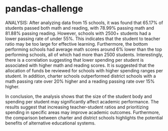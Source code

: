 # pandas-challenge


ANALYSIS:
After analyzing data from 15 schools, it was found that 65.17% of students passed both math and reading, with 78.99% passing math and 81.88% passing reading. However, schools with 2500+ students had a lower passing rate of under 55%. This indicates that the student to teacher ratio may be too large for effective learning. Furthermore, the bottom performing schools had average math scores around 6% lower than the top performing schools, all of which had more than 2500 students. Interestingly, there is a correlation suggesting that lower spending per student is associated with higher math and reading scores. It is suggested that the allocation of funds be reviewed for schools with higher spending ranges per student. In addition, charter schools outperformed district schools with a math passing rate over 20% higher and a reading passing rate over 15% higher.

In conclusion, the analysis shows that the size of the student body and spending per student may significantly affect academic performance. The results suggest that increasing teacher-student ratios and prioritizing spending in specific areas may improve academic outcomes. Furthermore, the comparison between charter and district schools highlights the potential benefits of alternative educational systems.
